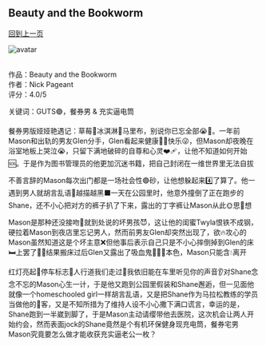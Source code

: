 ## Beauty and the Bookworm
[回到上一页](https://boheme13.github.io/books/)  &nbsp;&nbsp;

![avatar](https://www.out.com/media-library/olivia-rodrigos-guts-album.jpg?id=36654165&width=1200&height=600&coordinates=0%2C39%2C0%2C39)
<br>
<br>

<!-- 
romance: True
-->

作品：Beauty and the Bookworm<br>
作者：Nick Pageant<br>
评分：4.0/5<br>

关键词：GUTS🟣，餐券男 & 充实逼电筒

餐券男版娅娅艳遇记：草莓🍓冰淇淋🍨马里布，别说你已忘全部😭🍓。一年前Mason和出轨的男友Glen分手，Glen看起来健康💪🏻快乐😜，但Mason却夜晚在浴室地板上哭泣😭，只留下满地破碎的自尊和心灵❤️‍🩹，让他不知道如何开始🆘。于是作为图书管理员的他更加沉迷书籍，把自己封闭在一维世界里无法自拔

不善言辞的Mason每次出门都是一场社会性🟣砂，让他想躲起来4️⃣了算了。他一遇到男人就胡言乱语🤡越描越黑⬛️一天在公园里时，他意外撞倒了正在跑步的Shane，还不小心把对方的裤子扒了下来，露出的丁字裤让Mason从此🌞思🌙想

Mason是那种还没接吻👄就到处说的坏男孩😈，这让他的闺蜜Twyla恨铁不成钢，硬拉着Mason到夜店里忘记男人，然而前男友Glen却突然出现了，欲🔥攻心的Mason虽然知道这是个坏主意❌但他事后表示自己只是不小心摔倒掉到Glen的床🛏上罢了💅🏻结果搬床过后Glen又露出了吸血鬼🧛🏻‍♀️本色，Mason只能含💧离开

红灯亮起🚥停车标志🤚人行道我们走过👫我依旧能在车里听见你的声音👂对Shane念念不忘的Mason心生一计，于是他又跑到公园里假装和Shane邂逅，但一见面他就像一个homeschooled girl一样胡言乱语，又是把Shane作为马拉松教练的学员当做他的🐞客，又是不知所措为了维持人设不小心撒下满口谎言，幸运的是，Shane跑到一半崴到脚了，于是Mason主动请缨带他去医院，这次机会让两人开始约会，然而表面jock的Shane竟然是个有机环保健身现充电筒，餐券宅男Mason究竟要怎么做才能收获充实逼老公一枚？